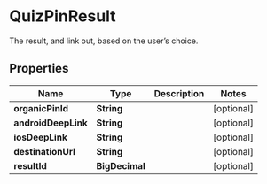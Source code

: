 

# QuizPinResult

The result, and link out, based on the user’s choice.

## Properties

| Name | Type | Description | Notes |
|------------ | ------------- | ------------- | -------------|
|**organicPinId** | **String** |  |  [optional] |
|**androidDeepLink** | **String** |  |  [optional] |
|**iosDeepLink** | **String** |  |  [optional] |
|**destinationUrl** | **String** |  |  [optional] |
|**resultId** | **BigDecimal** |  |  [optional] |



